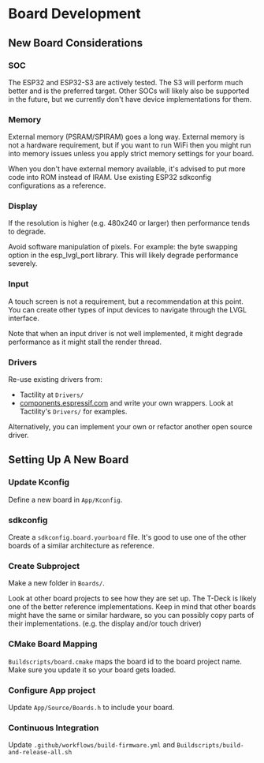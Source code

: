 # Board Development

## New Board Considerations

### SOC

The ESP32 and ESP32-S3 are actively tested. The S3 will perform much better and is the preferred target.
Other SOCs will likely also be supported in the future, but we currently don't have device implementations for them.

### Memory

External memory (PSRAM/SPIRAM) goes a long way. External memory is not a hardware requirement,
but if you want to run WiFi then you might run into memory issues unless you apply strict memory settings for your board.

When you don't have external memory available, it's advised to put more code into ROM instead of IRAM.
Use existing ESP32 sdkconfig configurations as a reference.

### Display

If the resolution is higher (e.g. 480x240 or larger) then performance tends to degrade.

Avoid software manipulation of pixels. For example: the byte swapping option in the esp_lvgl_port library.
This will likely degrade performance severely.

### Input

A touch screen is not a requirement, but a recommendation at this point.
You can create other types of input devices to navigate through the LVGL interface.

Note that when an input driver is not well implemented, it might degrade performance as it
might stall the render thread.

### Drivers

Re-use existing drivers from:
- Tactility at `Drivers/`
- [components.espressif.com](https://components.espressif.com/) and write your own wrappers. Look at Tactility's `Drivers/` for examples.

Alternatively, you can implement your own or refactor another open source driver.

## Setting Up A New Board

### Update Kconfig

Define a new board in `App/Kconfig`.

### sdkconfig

Create a `sdkconfig.board.yourboard` file. It's good to use one of the other boards of a similar architecture as reference.

### Create Subproject

Make a new folder in `Boards/`.

Look at other board projects to see how they are set up. The T-Deck is likely one of the better reference implementations.
Keep in mind that other boards might have the same or similar hardware, so you can possibly copy parts of their implementations.
(e.g. the display and/or touch driver)

### CMake Board Mapping

`Buildscripts/board.cmake` maps the board id to the board project name. Make sure you update it so your board gets loaded.

### Configure App project

Update `App/Source/Boards.h` to include your board.

### Continuous Integration

Update `.github/workflows/build-firmware.yml` and `Buildscripts/build-and-release-all.sh`
